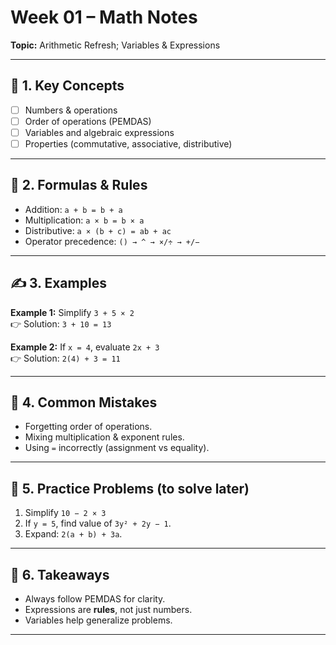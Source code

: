 # Week 01 – Math Notes
**Topic:** Arithmetic Refresh; Variables & Expressions  

---

## 📖 1. Key Concepts
- [ ] Numbers & operations  
- [ ] Order of operations (PEMDAS)  
- [ ] Variables and algebraic expressions  
- [ ] Properties (commutative, associative, distributive)  

---

## 🧮 2. Formulas & Rules
- Addition: `a + b = b + a`  
- Multiplication: `a × b = b × a`  
- Distributive: `a × (b + c) = ab + ac`  
- Operator precedence: `() → ^ → ×/÷ → +/−`  

---

## ✍️ 3. Examples
**Example 1:** Simplify `3 + 5 × 2`  
👉 Solution: `3 + 10 = 13`  

**Example 2:** If `x = 4`, evaluate `2x + 3`  
👉 Solution: `2(4) + 3 = 11`  

---

## 📝 4. Common Mistakes
- Forgetting order of operations.  
- Mixing multiplication & exponent rules.  
- Using `=` incorrectly (assignment vs equality).  

---

## 🔗 5. Practice Problems (to solve later)
1. Simplify `10 − 2 × 3`  
2. If `y = 5`, find value of `3y² + 2y − 1`.  
3. Expand: `2(a + b) + 3a`.  

---

## 🎯 6. Takeaways
- Always follow PEMDAS for clarity.  
- Expressions are **rules**, not just numbers.  
- Variables help generalize problems.  

---
